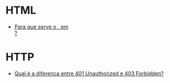 # HTML

- [Para que serve o . em <form action="." method="post">?](https://pt.stackoverflow.com/q/184732/101)
  
# HTTP
  
- [Qual é a diferença entre 401 Unauthorized e 403 Forbidden?](https://pt.stackoverflow.com/q/50209/101)
